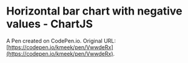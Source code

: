 # Horizontal bar chart  with negative values - ChartJS

A Pen created on CodePen.io. Original URL: [https://codepen.io/kmeek/pen/VwwdeRx](https://codepen.io/kmeek/pen/VwwdeRx).

